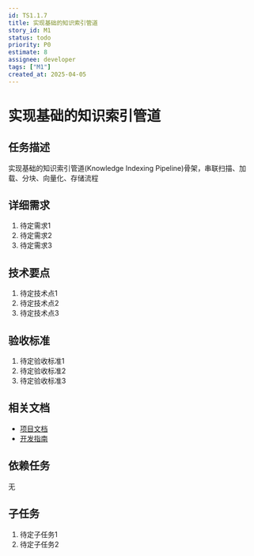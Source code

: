 ```yaml
---
id: TS1.1.7
title: 实现基础的知识索引管道
story_id: M1
status: todo
priority: P0
estimate: 8
assignee: developer
tags: ["M1"]
created_at: 2025-04-05
---
```


# 实现基础的知识索引管道

## 任务描述

实现基础的知识索引管道(Knowledge Indexing Pipeline)骨架，串联扫描、加载、分块、向量化、存储流程

## 详细需求

1. 待定需求1
2. 待定需求2
3. 待定需求3

## 技术要点

1. 待定技术点1
2. 待定技术点2
3. 待定技术点3

## 验收标准

1. 待定验收标准1
2. 待定验收标准2
3. 待定验收标准3

## 相关文档

- [项目文档](../../../docs/README.md)
- [开发指南](../../../docs/development.md)

## 依赖任务

无

## 子任务

1. 待定子任务1
2. 待定子任务2
